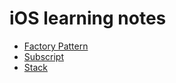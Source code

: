 # iOS learning notes

* [Factory Pattern](https://github.com/YIshihara11201/iOS/blob/main/Factory%20Pattern/FactoryPattern.md)
* [Subscript](https://github.com/YIshihara11201/iOSTips/blob/main/Subscript/Subsucript.md)
* [Stack](https://github.com/YIshihara11201/iOSTips/blob/main/Stack/Stack.md)

